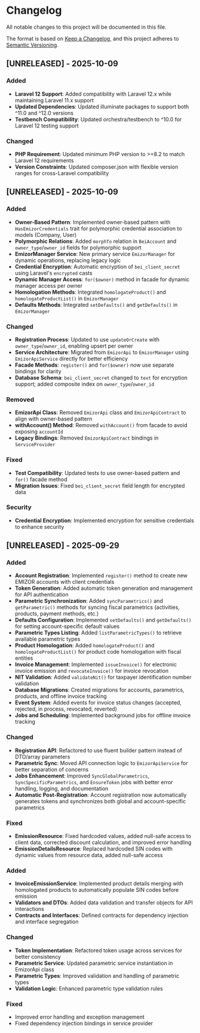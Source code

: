# Changelog

All notable changes to this project will be documented in this file.

The format is based on [Keep a Changelog](https://keepachangelog.com/en/1.0.0/),
and this project adheres to [Semantic Versioning](https://semver.org/spec/v2.0.0.html).

## [UNRELEASED] - 2025-10-09

### Added
- **Laravel 12 Support**: Added compatibility with Laravel 12.x while maintaining Laravel 11.x support
- **Updated Dependencies**: Updated illuminate packages to support both ^11.0 and ^12.0 versions
- **Testbench Compatibility**: Updated orchestra/testbench to ^10.0 for Laravel 12 testing support

### Changed
- **PHP Requirement**: Updated minimum PHP version to >=8.2 to match Laravel 12 requirements
- **Version Constraints**: Updated composer.json with flexible version ranges for cross-Laravel compatibility

## [UNRELEASED] - 2025-10-09

### Added
- **Owner-Based Pattern**: Implemented owner-based pattern with `HasEmizorCredentials` trait for polymorphic credential association to models (Company, User)
- **Polymorphic Relations**: Added `morphTo` relation in `BeiAccount` and `owner_type`/`owner_id` fields for polymorphic support
- **EmizorManager Service**: New primary service `EmizorManager` for dynamic operations, replacing legacy logic
- **Credential Encryption**: Automatic encryption of `bei_client_secret` using Laravel's `encrypted` casts
- **Dynamic Manager Access**: `for($owner)` method in facade for dynamic manager access per owner
- **Homologation Methods**: Integrated `homologateProduct()` and `homologateProductList()` in `EmizorManager`
- **Defaults Methods**: Integrated `setDefaults()` and `getDefaults()` in `EmizorManager`

### Changed
- **Registration Process**: Updated to use `updateOrCreate` with `owner_type`/`owner_id`, enabling upsert per owner
- **Service Architecture**: Migrated from `EmizorApi` to `EmizorManager` using `EmizorApiService` directly for better efficiency
- **Facade Methods**: `register()` and `for($owner)` now use separate bindings for clarity
- **Database Schema**: `bei_client_secret` changed to `text` for encryption support; added composite index on `owner_type`/`owner_id`

### Removed
- **EmizorApi Class**: Removed `EmizorApi` class and `EmizorApiContract` to align with owner-based pattern
- **withAccount() Method**: Removed `withAccount()` from facade to avoid exposing `accountId`
- **Legacy Bindings**: Removed `EmizorApiContract` bindings in `ServiceProvider`

### Fixed
- **Test Compatibility**: Updated tests to use owner-based pattern and `for()` facade method
- **Migration Issues**: Fixed `bei_client_secret` field length for encrypted data

### Security
- **Credential Encryption**: Implemented encryption for sensitive credentials to enhance security

## [UNRELEASED] - 2025-09-29

### Added
- **Account Registration**: Implemented `register()` method to create new EMIZOR accounts with client credentials
- **Token Generation**: Added automatic token generation and management for API authentication
- **Parametric Synchronization**: Added `syncParametrics()` and `getParametric()` methods for syncing fiscal parametrics (activities, products, payment methods, etc.)
- **Defaults Configuration**: Implemented `setDefaults()` and `getDefaults()` for setting account-specific default values
- **Parametric Types Listing**: Added `listParametricTypes()` to retrieve available parametric types
- **Product Homologation**: Added `homologateProduct()` and `homologateProductList()` for product code homologation with fiscal entities
- **Invoice Management**: Implemented `issueInvoice()` for electronic invoice emission and `revocateInvoice()` for invoice revocation
- **NIT Validation**: Added `validateNit()` for taxpayer identification number validation
- **Database Migrations**: Created migrations for accounts, parametrics, products, and offline invoice tracking
- **Event System**: Added events for invoice status changes (accepted, rejected, in process, revocated, reverted)
- **Jobs and Scheduling**: Implemented background jobs for offline invoice tracking

### Changed
- **Registration API**: Refactored to use fluent builder pattern instead of DTO/array parameters
- **Parametric Sync**: Moved API connection logic to `EmizorApiService` for better separation of concerns
- **Jobs Enhancement**: Improved `SyncGlobalParametrics`, `SyncSpecificParametrics`, and `EnsureToken` jobs with better error handling, logging, and documentation
- **Automatic Post-Registration**: Account registration now automatically generates tokens and synchronizes both global and account-specific parametrics

### Fixed
- **EmissionResource**: Fixed hardcoded values, added null-safe access to client data, corrected discount calculation, and improved error handling
- **EmissionDetailsResource**: Replaced hardcoded SIN codes with dynamic values from resource data, added null-safe access

### Added
- **InvoiceEmissionService**: Implemented product details merging with homologated products to automatically populate SIN codes before emission
- **Validators and DTOs**: Added data validation and transfer objects for API interactions
- **Contracts and Interfaces**: Defined contracts for dependency injection and interface segregation

### Changed
- **Token Implementation**: Refactored token usage across services for better consistency
- **Parametric Service**: Updated parametric service instantiation in EmizorApi class
- **Parametric Types**: Improved validation and handling of parametric types
- **Validation Logic**: Enhanced parametric type validation rules

### Fixed
- Improved error handling and exception management
- Fixed dependency injection bindings in service provider 
